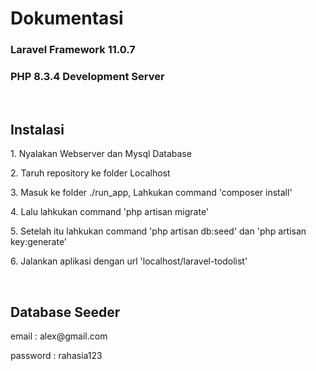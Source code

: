 # Dokumentasi

### Laravel Framework 11.0.7
### PHP 8.3.4 Development Server

<br>

## Instalasi
<p>1. Nyalakan Webserver dan Mysql Database</p>
<p>2. Taruh repository ke folder Localhost</p>
<p>3. Masuk ke folder ./run_app, Lahkukan command 'composer install'</p>
<p>4. Lalu lahkukan command 'php artisan migrate'</p>
<p>5. Setelah itu lahkukan command 'php artisan db:seed' dan 'php artisan key:generate'</p>
<p>6. Jalankan aplikasi dengan url 'localhost/laravel-todolist'</p>

<br>

## Database Seeder
<p>email : alex@gmail.com</p>
<p>password : rahasia123</p>